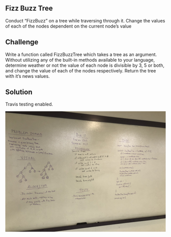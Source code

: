 ## Fizz Buzz Tree

Conduct “FizzBuzz” on a tree while traversing through it. Change the values of each of the nodes dependent on the current node’s value

## Challenge

Write a function called FizzBuzzTree which takes a tree as an argument.
Without utilizing any of the built-in methods available to your language, determine weather or not the value of each node is divisible by 3, 5 or both, and change the value of each of the nodes respectively. Return the tree with it’s news values.


## Solution

Travis testing enabled.

![](../assets/16-fizz-buzz-tree.jpg)
